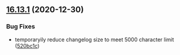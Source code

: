 ## [16.13.1](https://github.com/phandcock/GrampsView/compare/v16.13.0...v16.13.1) (2020-12-30)


### Bug Fixes

* temporaryily reduce changelog size to meet 5000 character limit ([520bc1c](https://github.com/phandcock/GrampsView/commit/520bc1ca50cdc7f7199b3c3858eda37fe3105def))



